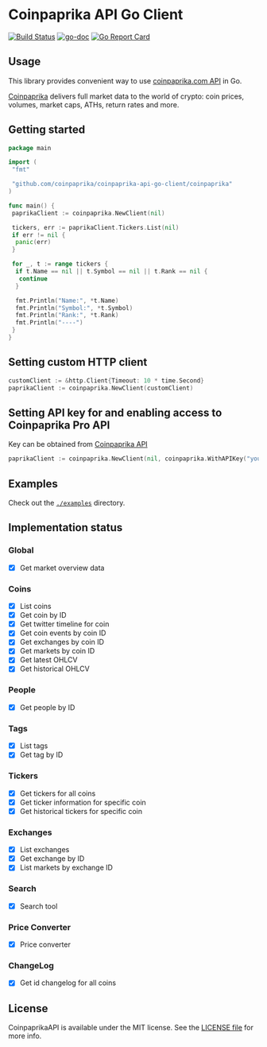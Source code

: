 # Coinpaprika API Go Client

[![Build Status](https://travis-ci.org/coinpaprika/coinpaprika-api-go-client.svg?branch=master)](https://travis-ci.org/coinpaprika/coinpaprika-api-go-client)
[![go-doc](https://godoc.org/github.com/coinpaprika/coinpaprika-api-go-client?status.svg)](https://godoc.org/github.com/coinpaprika/coinpaprika-api-go-client/coinpaprika)
[![Go Report Card](https://goreportcard.com/badge/github.com/coinpaprika/coinpaprika-api-go-client)](https://goreportcard.com/report/github.com/coinpaprika/coinpaprika-api-go-client)

## Usage

This library provides convenient way to use [coinpaprika.com API](https://api.coinpaprika.com/) in Go.

[Coinpaprika](https://coinpaprika.com) delivers full market data to the world of crypto: coin prices, volumes, market caps, ATHs, return rates and more.

## Getting started

```go
package main

import (
 "fmt"

 "github.com/coinpaprika/coinpaprika-api-go-client/coinpaprika"
)

func main() {
 paprikaClient := coinpaprika.NewClient(nil)

 tickers, err := paprikaClient.Tickers.List(nil)
 if err != nil {
  panic(err)
 }

 for _, t := range tickers {
  if t.Name == nil || t.Symbol == nil || t.Rank == nil {
   continue
  }

  fmt.Println("Name:", *t.Name)
  fmt.Println("Symbol:", *t.Symbol)
  fmt.Println("Rank:", *t.Rank)
  fmt.Println("----")
 }
}
```

## Setting custom HTTP client

```go
customClient := &http.Client{Timeout: 10 * time.Second}
paprikaClient := coinpaprika.NewClient(customClient)
```

## Setting API key for and enabling access to Coinpaprika Pro API

Key can be obtained from [Coinpaprika API](https://coinpaprika.com/api/)

```go
paprikaClient := coinpaprika.NewClient(nil, coinpaprika.WithAPIKey("your_api_key_goes_here"))
```

## Examples

Check out the [`./examples`](./examples) directory.

## Implementation status

### Global

- [x] Get market overview data

### Coins

- [x] List coins
- [x] Get coin by ID
- [x] Get twitter timeline for coin
- [x] Get coin events by coin ID
- [x] Get exchanges by coin ID
- [x] Get markets by coin ID
- [x] Get latest OHLCV
- [x] Get historical OHLCV

### People

- [x] Get people by ID

### Tags

- [x] List tags
- [x] Get tag by ID

### Tickers

- [x] Get tickers for all coins
- [x] Get ticker information for specific coin
- [x] Get historical tickers for specific coin

### Exchanges

- [x] List exchanges
- [x] Get exchange by ID
- [x] List markets by exchange ID

### Search

- [x] Search tool

### Price Converter

- [x] Price converter

### ChangeLog

- [x] Get id changelog for all coins

## License

CoinpaprikaAPI is available under the MIT license. See the [LICENSE file](./LICENSE.md) for more info.
